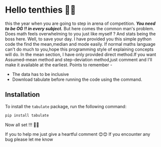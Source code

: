  # Hello tenthies  🐱‍🏍
  this the year when you are going to step in arena of competition. ***You need to be OG !! in every subject.*** But here comes the common man's problem. Does math feels overwhelming to you just like myself ? And stats being the boss here. Well, to save your day. I have provided you this simple python code the find the mean,median and mode easily. If normal maths language can't do much to you,hope this programming style of explaining concepts will do. In the mean section, I have only provided direct method.If you want Assumed-mean method and step-deviation method,just comment and I'll make it available at the earliest.
 Points to remember -
+ The data has to be inclusive
+  Download tabulate before running the code using the command.
 ## Installation

To install the `tabulate` package, run the following command:

```bash
pip install tabulate
```
Now all set !!! 👏👏

If you to help me just give a heartful comment 😊😊
If you encounter any bug please let me know
